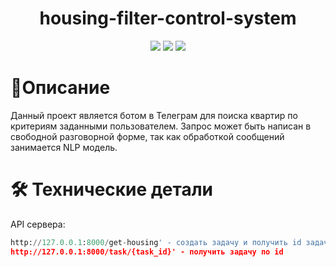 <h1 align="center">housing-filter-control-system</h1>

</h2>

<p align="center">

<img src="https://badges.frapsoft.com/os/v1/open-source.svg?v=103" >

<img src="https://camo.githubusercontent.com/89e8b2eeeb9c2652c1dc087a9f72b514d8a50efd787ffced15c6af9c2c718c14/68747470733a2f2f696d672e736869656c64732e696f2f62616467652f2d507974686f6e2d626c61636b3f7374796c653d666c61742d737175617265266c6f676f3d507974686f6e">

<img src="https://camo.githubusercontent.com/0ced1e0be80f32eee58612df57ae3dbc4aa9fa2e969060fc1491263e6f94d6f3/68747470733a2f2f696d672e736869656c64732e696f2f62616467652f2d4769744875622d3138313731373f7374796c653d666c61742d737175617265266c6f676f3d676974687562">
</p>

# 📖Описание
Данный проект является ботом в Телеграм для поиска квартир по критериям заданными пользователем. Запрос может быть написан в свободной разговорной форме, так как обработкой сообщений занимается NLP модель.  

# 🛠 Технические детали
API сервера:
```python
http://127.0.0.1:8000/get-housing' - создать задачу и получить id задачи
http://127.0.0.1:8000/task/{task_id}' - получить задачу по id
```
